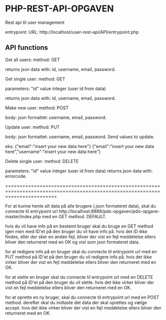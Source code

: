 # PHP-REST-API-OPGAVEN

Rest api til user management

entrypoint: URL: http://localhost/user-rest-api/API/entrypoint.php

API functions
-------------

Get all users:
method: GET

returns json data with: id, username, email, password.


Get single user: 
method: GET

parameters: "id" value integer (user id from data)

returns json data with: id, username, email, password.


Make new user:
method: POST

body: json formattet: username, email, password. 


Update user:
method: PUT

body: json formattet: username, email, password. Send values to update.

eks: 
{"email":"insert your new data here"}
{"email":"insert your new data here","username":"insert your new data here"}


Delete single user:
method: DELETE

parameters: "id" value integer (user id from data) 
returns json data with: errorcode.



==============================================================================================================================


For at kunne hente alt data på alle brugere (.json formateret data), skal du connecte til entrypoint url http://localhost:8888/pdo-opgaven/pdo-opgave-master/index.php med en GET method. DEFAULT.

hvis du vil have info på en bestemt bruger skal du bruge en GET method igen men med ID'et på den bruger du vil have info på. 
hvis det ID ikke findes, eller der sker en anden fejl, bliver der vist en fejl meddelelse ellers bliver den returneret med en OK og vist som json formateret data.

for at redigere info på en bruger skal du connecte til entrypoint url med en PUT method på ID'et på den bruger du vil redigere info på. 
hvis det ikke virker bliver der vist en fejl meddelelse ellers bliver den returneret med en OK.

for at slette en bruger skal du connecte til entrypoint url med en DELETE method på ID'et på den bruger du vil slette.
hvis det ikke virker bliver der vist en fejl meddelelse ellers bliver den returneret med en OK.

for at oprette en ny bruger, skal du connecte til entrypoint url med en POST method. 
derefter skal du indtaste det data der skal oprettes og vælge accept. 
hvis det ikke virker bliver der vist en fejl meddelelse ellers bliver den returneret med en OK.
